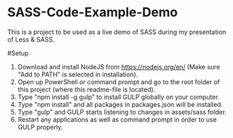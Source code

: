 # SASS-Code-Example-Demo
This is a project to be used as a live demo of SASS during my presentation of Less &amp; SASS.

#Setup
1. Download and install NodeJS from https://nodejs.org/en/ (Make sure "Add to PATH" is selected in installation).
2. Open up PowerShell or command prompt and go to the root folder of this project (where this readme-file is located).
3. Type "npm install -g gulp" to install GULP globally on your computer.
4. Type "npm install" and all packages in packages.json will be installed.
5. Type "gulp" and GULP starts listening to changes in assets/sass folder. 
6. Restart any applications as well as command prompt in order to use GULP properly.